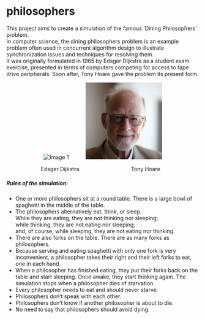 # philosophers
This project aims to create a simulation of the famous 'Dining Philosophers' problem. \
In computer science, the dining philosophers problem is an example problem often used in concurrent algorithm design to illustrate synchronization issues and techniques for resolving them.\
It was originally formulated in 1965 by Edsger Dijkstra as a student exam exercise, presented in terms of computers competing for access to tape drive peripherals. Soon after, Tony Hoare gave the problem its present form.

<!-- <div style="display: flex; justify-content: center;">
  <div style="text-align: center; margin-right: 5%;">
    <img src="image/edsger_dijkstra.png" alt="Image 1" style="width: 200px;" />
    <p>Edsger Dijkstra</p>
  </div>
  <div style="text-align: center;">
    <img src="image/tony_hoare.png" alt="Image 2" style="width: 200px;" />
    <p>Tony Hoare</p>
  </div>
</div> -->

<!-- <p align="center">
  <img src="image/edsger_dijkstra.png" alt="Image 1" width="200" style="margin-right: 10px;">
  <img src="image/tony_hoare.png" alt="Image 2" width="200">
</p>
<p align="center">
  <span>Edsger Dijkstra</span>
  <span style="margin-left: 210px;">Tony Hoare</span>
</p> -->

<p align="center">
  <img src="image/edsger_dijkstra.png" alt="Image 1" width="200" style="margin-right: 20px;">
  <img src="image/tony_hoare.png" alt="Image 2" width="200" style="margin-left: 20px;">
</p>
<p align="center">
  <span style="display:inline-block; width: 220px;">Edsger Dijkstra</span>
  <span style="display:inline-block; width: 220px;">Tony Hoare</span>
</p>

##### Rules of the simulation:
- One or more philosophers sit at a round table. There is a large bowl of spaghetti in the middle of the table.
- The philosophers alternatively eat, think, or sleep. \
While they are eating, they are not thinking nor sleeping; \
while thinking, they are not eating nor sleeping; \
and, of course, while sleeping, they are not eating nor thinking.
- There are also forks on the table. There are as many forks as philosophers.
- Because serving and eating spaghetti with only one fork is very inconvenient, a philosopher takes their right and their left forks to eat, one in each hand.
- When a philosopher has finished eating, they put their forks back on the table and start sleeping. Once awake, they start thinking again. The simulation stops when a philosopher dies of starvation.
- Every philosopher needs to eat and should never starve.
- Philosophers don’t speak with each other.
- Philosophers don’t know if another philosopher is about to die.
- No need to say that philosophers should avoid dying.

